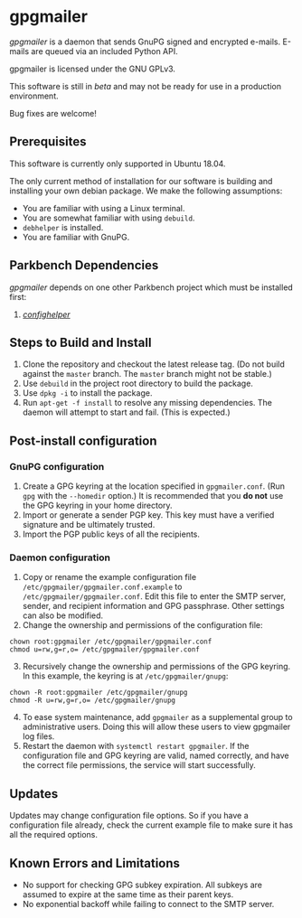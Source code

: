 # gpgmailer

_gpgmailer_ is a daemon that sends GnuPG signed and encrypted e-mails. E-mails are queued via
an included Python API.

gpgmailer is licensed under the GNU GPLv3.

This software is still in _beta_ and may not be ready for use in a production environment.

Bug fixes are welcome!

## Prerequisites
This software is currently only supported in Ubuntu 18.04.

The only current method of installation for our software is building and installing your own
debian package. We make the following assumptions:

*   You are familiar with using a Linux terminal.
*   You are somewhat familiar with using `debuild`.
*   `debhelper` is installed.
*   You are familiar with GnuPG.

## Parkbench Dependencies

_gpgmailer_ depends on one other Parkbench project which must be installed first:

1.  [_confighelper_](https://github.com/park-bench/confighelper)

## Steps to Build and Install

1.  Clone the repository and checkout the latest release tag. (Do not build against the
    `master` branch. The `master` branch might not be stable.)
2.  Use `debuild` in the project root directory to build the package.
3.  Use `dpkg -i` to install the package.
4.  Run `apt-get -f install` to resolve any missing dependencies. The daemon will attempt to
    start and fail. (This is expected.)

## Post-install configuration

### GnuPG configuration
1.  Create a GPG keyring at the location specified in `gpgmailer.conf`. (Run `gpg` with the
    `--homedir` option.) It is recommended that you __do not__ use the GPG keyring in your
    home directory.
2.  Import or generate a sender PGP key. This key must have a verified signature and be
    ultimately trusted.
3.  Import the PGP public keys of all the recipients.

### Daemon configuration

1.  Copy or rename the example configuration file `/etc/gpgmailer/gpgmailer.conf.example` to
    `/etc/gpgmailer/gpgmailer.conf`. Edit this file to enter the SMTP server, sender, and
    recipient information and GPG passphrase. Other settings can also be modified.
2.  Change the ownership and permissions of the configuration file:
```
chown root:gpgmailer /etc/gpgmailer/gpgmailer.conf
chmod u=rw,g=r,o= /etc/gpgmailer/gpgmailer.conf
```

3.  Recursively change the ownership and permissions of the GPG keyring. In this example,
the keyring is at `/etc/gpgmailer/gnupg`:
```
chown -R root:gpgmailer /etc/gpgmailer/gnupg
chmod -R u=rw,g=r,o= /etc/gpgmailer/gnupg
```
4. To ease system maintenance, add `gpgmailer` as a supplemental group to administrative
    users. Doing this will allow these users to view gpgmailer log files.
5. Restart the daemon with `systemctl restart gpgmailer`. If the configuration file and GPG
    keyring are valid, named correctly, and have the correct file permissions, the service
    will start successfully.

## Updates

Updates may change configuration file options. So if you have a configuration file already,
check the current example file to make sure it has all the required options.

## Known Errors and Limitations

*   No support for checking GPG subkey expiration. All subkeys are assumed to expire at the
    same time as their parent keys.
*   No exponential backoff while failing to connect to the SMTP server.
